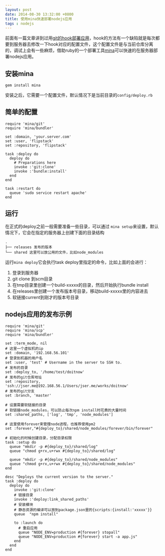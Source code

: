 ```yaml
---
layout: post
date: 2014-08-30 13:32:00 +0800
title: 使用mina快速部署nodejs应用
tags : nodejs
---
```


前面有一篇文章讲到过用[git的hook部署应用](http://jser.me/2013/12/29/%E5%88%A9%E7%94%A8git%E5%BF%AB%E9%80%9F%E9%83%A8%E7%BD%B2%E8%BF%9C%E7%A8%8B%E6%9C%8D%E5%8A%A1%E5%99%A8.html)，hook的方法有一个缺陷就是每次都要到服务器去修改一下hook对应的配置文件，这个配置文件是与当前仓库分离的，调试上会有一些麻烦，借助ruby的一个部署工具[mina](http://nadarei.co/mina/)可以快速的在服务器部署nodejs应用。

## 安装mina

```
gem install mina
```

安装之后，它需要一个配置文件，默认情况下是当前目录的`config/deploy.rb`

## 简单的配置

```
require 'mina/git'
require 'mina/bundler'

set :domain, 'your.server.com'
set :user, 'flipstack'
set :repository, 'flipstack'

task :deploy do
  deploy do
    # Preparations here
    invoke :'git:clone'
    invoke :'bundle:install'
  end
end

task :restart do
  queue 'sudo service restart apache'
end
```

## 运行

在正式的deploy之前一般需要准备一些目录，可以通过 `mina setup`来设置，默认情况下，它会在指定的服务器上创建下面的目录结构

```
.
├── releases 发布的版本
└── shared 这里可以放公用的文件，比如node_modules
```

运行`mina deploy`它会执行task deploy里指定的命令，比如上面的会进行：

1. 登录到服务器
1. git clone 到scm目录
1. 在tmp目录里创建一个build-xxxxx的目录，然后开始执行bundle install
1. 在releases里创建一个发布版本号目录，移动build-xxxxx里的内容进去
1. 软链接current到刚才的版本号目录

## nodejs应用的发布示例

```
require 'mina/git'
require 'mina/scp'
require 'mina/bundler'

set :term_mode, nil
# 这里一个虚拟机的ip
set :domain, '192.168.56.101'
# 登录到机器的用户名
set :user, 'test' # Username in the server to SSH to.
# 发布的目录
set :deploy_to, '/home/test/doitnow'
# 发布的git仓库地址
set :repository, 'ssh://jser.me@192.168.56.1/Users/jser.me/works/doitnow'
# 发布的git分支
set :branch, 'master'

# 设置需要软链接的目录
# 软链接node_modules，可以防止每次npm install时花费的大量时间
set :shared_paths, ['log', 'tmp', 'node_modules']

# 这里使用forever来管理node进程，也推荐使用pm2
set :forever,"#{deploy_to}/shared/node_modules/forever/bin/forever"

# 初始化的时候创建目录，分配目录权限
task :setup do
  queue "mkdir -p #{deploy_to}/shared/log"
  queue "chmod g+rx,u+rwx #{deploy_to}/shared/log"

  queue "mkdir -p #{deploy_to}/shared/node_modules"
  queue "chmod g+rx,u+rwx #{deploy_to}/shared/node_modules"
end

desc "Deploys the current version to the server."
task :deploy do
  deploy do
    invoke :'git:clone'
    # 链接目录
    invoke :'deploy:link_shared_paths'
    # 安装模块
    # 静态资源的编译可以放到package.json里的{scripts:{install:'xxxxx'}}
    queue  "npm install"

    to :launch do
      # 重启应用
      queue "NODE_ENV=production #{forever} stopall"
      queue "NODE_ENV=production #{forever} start -a app.js"
    end
  end
end
```
